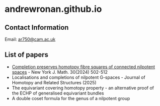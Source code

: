# andrewronan.github.io

## Contact Information
Email: ar750@cam.ac.uk

## List of papers
- [Completion preserves homotopy fibre squares of connected nilpotent spaces](https://nyjm.albany.edu/j/2024/30-20p.pdf) - New York J. Math. 30(2024) 502-512
- Localisations and completions of nilpotent G-spaces - Journal of Homotopy and Related Structures (2025)
- The equivariant covering homotopy property - an alternative proof of the ECHP of generalised equivariant bundles
- A double coset formula for the genus of a nilpotent group
